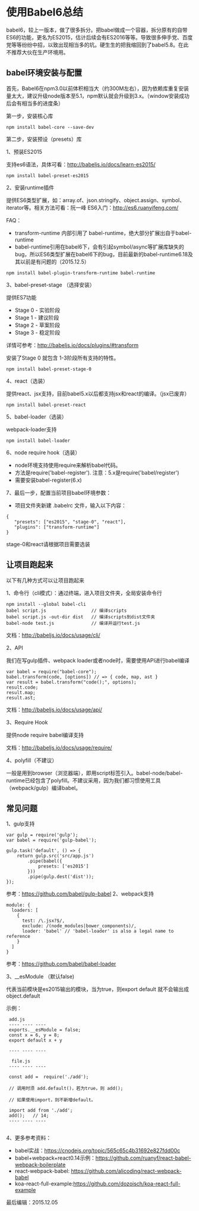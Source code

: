 # 使用Babel6总结

babel6，较上一版本，做了很多拆分。把babel做成一个容器，拆分原有的自带ES6的功能，更名为ES2015，估计后续会有ES2016等等。导致很多伸手党、百度党等等纷纷中招，以致出现相当多的坑。硬生生的把我缩回到了babel5.8。在此不推荐大伙在生产环境用。

## babel环境安装与配置
首先，Babel6在npm3.0以前体积相当大（约300M左右），因为依赖库重复安装量太大，建议升级node版本至5.1，npm默认就会升级到3.x。（window安装成功后会有相当多的进度条）

第一步，安装核心库

```
npm install babel-core --save-dev
```
第二步，安装预设（presets）库

1、预装ES2015

支持es6语法，具体可看：http://babeljs.io/docs/learn-es2015/

```
npm install babel-preset-es2015 
```
2、安装runtime插件

提供ES6类型扩展，如：array.of、json.stringify、object.assign、symbol、iterator等。相关方法可看：阮一峰 ES6入门：http://es6.ruanyifeng.com/

FAQ：

- transform-runtime 内部引用了 babel-runtime，绝大部分扩展出自于babel-runtime
- babel-runtime引用在babel6下，会有引起symbol/async等扩展库缺失的bug，所以ES6类型扩展在babel6下的bug，目前最新的babel-runtime6.18及其以前是有问题的（2015.12.5） 

```
npm install babel-plugin-transform-runtime babel-runtime
```
3、babel-preset-stage （选择安装）

提供ES7功能

- Stage 0 - 实验阶段
- Stage 1 - 建议阶段
- Stage 2 - 草案阶段
- Stage 3 - 稳定阶段

详情可参考：http://babeljs.io/docs/plugins/#transform

安装了Stage 0 就包含 1-3阶段所有支持的特性。

```
npm install babel-preset-stage-0
```

4、react（选装）

提供react、jsx支持，目前babel5.x以后都支持jsx和react的编译。（jsx已废弃）

```
npm install babel-preset-react
```
5、babel-loader（选装）

webpack-loader支持

```
npm install babel-loader
```
6、node require hook（选装）

- node环境支持使用require来解析babel代码。
- 方法是require('babel-register'). 注意：5.x是require('babel/register')
- 需要安装babel-register(6.x)

7、最后一步，配置当前项目babel环境参数：

- 项目文件夹新建 .babelrc 文件，输入以下内容：

```
{
   "presets": ["es2015", "stage-0", "react"],
   "plugins": ["transform-runtime"]
}
```
stage-0和react请根据项目需要选装


## 让项目跑起来

以下有几种方式可以让项目跑起来

1、命令行（cli模式）：通过终端，进入项目文件夹，全局安装命令行

```
npm install --global babel-cli
babel script.js                 // 编译scripts
babel script.js -out-dir dist   // 编译scripts到dist文件夹
babel-node test.js              // 编译并运行test.js     
```
文档：http://babeljs.io/docs/usage/cli/

2、API

我们在写gulp插件、webpack loader或者node时，需要使用API进行babel编译

```
var babel = require("babel-core");
babel.transform(code, [options]) // => { code, map, ast }
var result = babel.transform("code();", options);
result.code;
result.map;
result.ast;
```

文档：http://babeljs.io/docs/usage/api/

3、Require Hook

提供node require babel编译支持

文档：http://babeljs.io/docs/usage/require/

4、polyfill（不建议）

一般是用到browser（浏览器端），即用script标签引入。babel-node/babel-runtime已经包含了polyfill。不建议采用，因为我们都习惯使用工具（webpack/gulp）编译babel。


## 常见问题

1、gulp支持

```
var gulp = require('gulp');
var babel = require('gulp-babel');

gulp.task('default', () => {
    return gulp.src('src/app.js')
        .pipe(babel({
            presets: ['es2015']
        }))
        .pipe(gulp.dest('dist'));
});
```
参考：https://github.com/babel/gulp-babel
2、webpack支持

```
module: {
  loaders: [
    {
      test: /\.jsx?$/,
      exclude: /(node_modules|bower_components)/,
      loader: 'babel' // 'babel-loader' is also a legal name to reference
    }
  ]
}

```
参考：https://github.com/babel/babel-loader

3、__esModule （默认false)

代表当前模块是es2015输出的模块，当为true，则export default 就不会输出成object.default
 
示例：

```
 add.js
 ---- ---- ----
 exports.__esModule = false;
 const x = 6, y = 8;
 export default x + y
 
 ---- ---- ----
 
  file.js
 ---- ---- ----
   
 const add =  require('./add');
 
 // 调用时须 add.default()，若为true，则 add(); 
 
 // 如果使用import，则不新增default。
 
 import add from './add';
 add();   // 14;
 ---- ---- ----
 
``` 

4、更多参考资料：

- babel实战：https://cnodejs.org/topic/565c65c4b31692e827fdd00c
- babel+webpack+react0.14示例：https://github.com/ruanyf/react-babel-webpack-boilerplate
- react-webpack-babel: https://github.com/alicoding/react-webpack-babel
- koa-react-full-example:https://github.com/dozoisch/koa-react-full-example


最后编辑：2015.12.05


